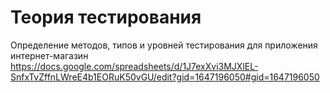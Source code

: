 # Теория тестирования
Определение методов, типов и уровней тестирования для приложения интернет-магазин
https://docs.google.com/spreadsheets/d/1J7exXvi3MJXlEL-SnfxTvZffnLWreE4b1EORuK50vGU/edit?gid=1647196050#gid=1647196050
